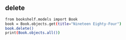 ## delete

```bash
from bookshelf.models import Book
book = Book.objects.get(title="Nineteen Eighty-Four")
book.delete()
print(Book.objects.all())
```
